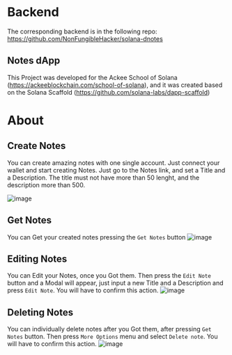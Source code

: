 # Backend
The corresponding backend is in the following repo: https://github.com/NonFungibleHacker/solana-dnotes


## Notes dApp 
This Project was developed for the Ackee School of Solana (https://ackeeblockchain.com/school-of-solana), and it was created based on the Solana Scaffold (https://github.com/solana-labs/dapp-scaffold)

# About
## Create Notes
You can create amazing notes with one single account. Just connect your wallet and start creating Notes.
Just go to the Notes link, and set a Title and a Description. The title must not have more than 50 lenght, and the description more than 500.

![image](https://user-images.githubusercontent.com/63616977/229954469-17328d7f-ff19-41a5-82bd-0c8bc6802336.png)

## Get Notes
You can Get your created notes pressing the `Get Notes` button
![image](https://user-images.githubusercontent.com/63616977/229953954-d3420dc7-3669-4bb4-a6ae-d133657f66f2.png)

## Editing Notes
You can Edit your Notes, once you Got them. Then press the `Edit Note` button and a Modal will appear, just input a new Title and a Description and press `Edit Note`. You will have to confirm this action.
![image](https://user-images.githubusercontent.com/63616977/229954740-e2c66182-b172-485f-a0ac-4a4385bc2831.png)

## Deleting Notes
You can individually delete notes after you Got them, after pressing `Get Notes` button. Then press `More Options` menu and select `Delete note`. You will have to confirm this action.
![image](https://user-images.githubusercontent.com/63616977/229954882-d7140b5a-5379-4945-86b4-8cb5ee8cb3e2.png)



